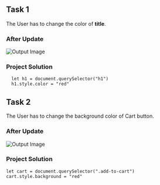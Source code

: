 ## **Task 1**

The User has to change the color of **title**.

### **After Update**
![Output Image](./output_images/ass8.1-after.png)

### **Project Solution**
```
  let h1 = document.querySelector("h1")
  h1.style.color = "red"
```

## **Task 2**

The User has to change  the background color of Cart button.

### **After Update**
![Output Image](./output_images/ass8.2-after.png)

### **Project Solution**
```
let cart = document.querySelector(".add-to-cart")
cart.style.background = "red"
```